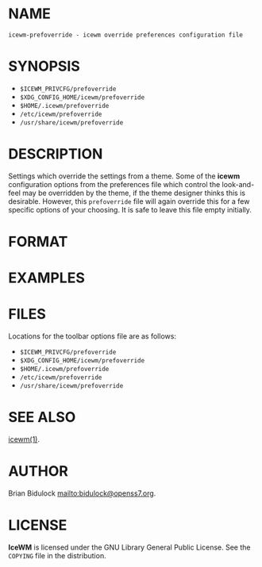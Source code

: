 # NAME

    icewm-prefoverride - icewm override preferences configuration file

# SYNOPSIS

- `$ICEWM_PRIVCFG/prefoverride`
- `$XDG_CONFIG_HOME/icewm/prefoverride`
- `$HOME/.icewm/prefoverride`
- `/etc/icewm/prefoverride`
- `/usr/share/icewm/prefoverride`

# DESCRIPTION

Settings which override the settings from a theme.  Some of the **icewm**
configuration options from the preferences file which control the
look-and-feel may be overridden by the theme, if the theme designer
thinks this is desirable.  However, this `prefoverride` file will again
override this for a few specific options of your choosing.  It is safe
to leave this file empty initially.

# FORMAT

# EXAMPLES

# FILES

Locations for the toolbar options file are as follows:

- `$ICEWM_PRIVCFG/prefoverride`
- `$XDG_CONFIG_HOME/icewm/prefoverride`
- `$HOME/.icewm/prefoverride`
- `/etc/icewm/prefoverride`
- `/usr/share/icewm/prefoverride`

# SEE ALSO

[icewm(1)](icewm.md).

# AUTHOR

Brian Bidulock [mailto:bidulock@openss7.org](mailto:bidulock@openss7.org).

# LICENSE

**IceWM** is licensed under the GNU Library General Public License.
See the `COPYING` file in the distribution.
